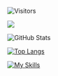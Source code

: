 ![Visitors](https://visitor-badge.glitch.me/badge?page_id=121786addzczd&left_color=gray&right_color=blue)
 
![](https://github-profile-summary-cards.vercel.app/api/cards/profile-details?username=121786addzczd&theme=vue)
 
![GitHub Stats](https://github-readme-stats.vercel.app/api?username=121786addzczd&show_icons=true)
 
[![Top Langs](https://github-readme-stats.vercel.app/api/top-langs/?username=121786addzczd&layout=compact&langs_count=6)](https://github.com/anuraghazra/github-readme-stats)

[![My Skills](https://skillicons.dev/icons?i=js,html,css,sass,bootstrap,tailwind,jquery,js,nodejs,ts,jest,cypress,selenium,express,react,nextjs,vite,php,laravel,ruby,rails,py,django,fastapi,dotnet,aws,dynamodb,linux,ubuntu,git,gitlab,github,jenkins,docker,terraform,vim,neovim,npm,postman,figma,notion,md,postgres,mysql)](https://skillicons.dev)
